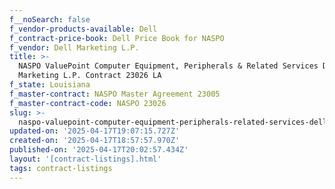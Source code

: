 ```yaml
---
f__noSearch: false
f_vendor-products-available: Dell
f_contract-price-book: Dell Price Book for NASPO
f_vendor: Dell Marketing L.P.
title: >-
  NASPO ValuePoint Computer Equipment, Peripherals & Related Services Dell
  Marketing L.P. Contract 23026 LA
f_state: Louisiana
f_master-contract: NASPO Master Agreement 23005
f_master-contract-code: NASPO 23026
slug: >-
  naspo-valuepoint-computer-equipment-peripherals-related-services-dell-marketing-l-p-contract-23026-la
updated-on: '2025-04-17T19:07:15.727Z'
created-on: '2025-04-17T18:57:57.970Z'
published-on: '2025-04-17T20:02:57.434Z'
layout: '[contract-listings].html'
tags: contract-listings
---
```



